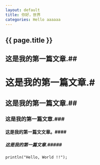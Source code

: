 ```yaml
---
layout: default
title: 你好，世界
categories: Hello aaaaaa
---
```


## {{ page.title }} ##

## 这是我的第一篇文章.##

# 这是我的第一篇文章.#
## 这是我的第一篇文章.##
### 这是我的第一篇文章.###
#### 这是我的第一篇文文章。####
##### 这是我的第一篇文章.#####

	println("Hello, World !!");

